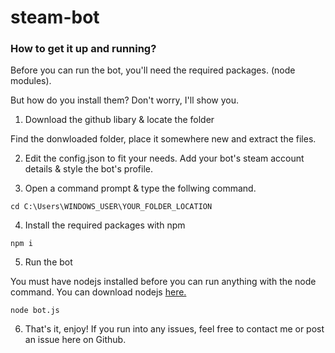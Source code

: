 # steam-bot

### How to get it up and running?
Before you can run the bot, you'll need the required packages. (node modules).

But how do you install them? Don't worry, I'll show you.

1. Download the github libary & locate the folder

Find the donwloaded folder, place it somewhere new and extract the files.

2. Edit the config.json to fit your needs.
Add your bot's steam account details & style the bot's profile. 

3. Open a command prompt & type the follwing command.
```
cd C:\Users\WINDOWS_USER\YOUR_FOLDER_LOCATION
```

4. Install the required packages with npm
```
npm i
```

5. Run the bot

You must have nodejs installed before you can run anything with the node command. You can download nodejs [here.](https://nodejs.org/en/download/ "NodeJS download page")

```
node bot.js
```
6. That's it, enjoy!
If you run into any issues, feel free to contact me or post an issue here on Github.
